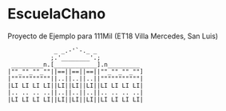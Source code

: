 # EscuelaChano
Proyecto de Ejemplo para 111Mil (ET18 Villa Mercedes, San Luis)


                 _ _.-'`-._ _
                ;.'________'.;
     _________n.[____________].n_________
    |""_""_""_""||==||==||==||""_""_""_""]
    |"""""""""""||..||..||..||"""""""""""|
    |LI LI LI LI||LI||LI||LI||LI LI LI LI|
    |.. .. .. ..||..||..||..||.. .. .. ..|
    |LI LI LI LI||LI||LI||LI||LI LI LI LI|
